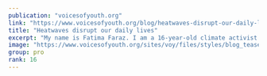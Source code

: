 ```yaml
---
publication: "voicesofyouth.org"
link: "https://www.voicesofyouth.org/blog/heatwaves-disrupt-our-daily-lives"
title: "Heatwaves disrupt our daily lives"
excerpt: "My name is Fatima Faraz. I am a 16-year-old climate activist from Peshawar, Pakistan.  "
image: "https://www.voicesofyouth.org/sites/voy/files/styles/blog_teaser/public/images/2022-10/screen_shot_2022-10-25_at_09.13.19.jpg?h=a40531b4&itok=l73lEcqy"
group: pro
rank: 16
---
```


